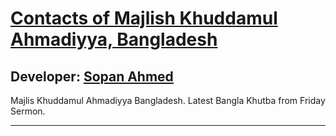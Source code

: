 # [Contacts of Majlish Khuddamul Ahmadiyya, Bangladesh][published url]
## Developer: [Sopan Ahmed][instructor url]


Majlis Khuddamul Ahmadiyya Bangladesh.
Latest Bangla Khutba from Friday Sermon.


------

[published url]: https://github.com/gitproject09/mkabBanglaKhutba
[instructor url]: https://github.com/gitproject09